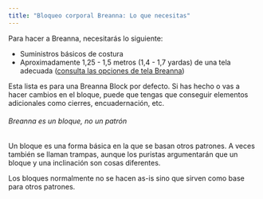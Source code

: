 ```yaml
---
title: "Bloqueo corporal Breanna: Lo que necesitas"
---
```


Para hacer a Breanna, necesitarás lo siguiente:

- Suministros básicos de costura
- Aproximadamente 1,25 - 1,5 metros (1,4 - 1,7 yardas) de una tela adecuada ([consulta las opciones de tela Breanna](/docs/designs/breanna/fabric/))

Esta lista es para una Breanna Block por defecto. Si has hecho o vas a hacer cambios en el bloque, puede que tengas que conseguir elementos adicionales como cierres, encuadernación, etc.

<Note>

###### Breanna es un bloque, no un patrón

Un bloque es una forma básica en la que se basan otros patrones.
A veces también se llaman trampas, aunque los puristas argumentarán que un bloque y una inclinación son cosas diferentes.

Los bloques normalmente no se hacen as-is sino que sirven como base para otros patrones.

</Note>
